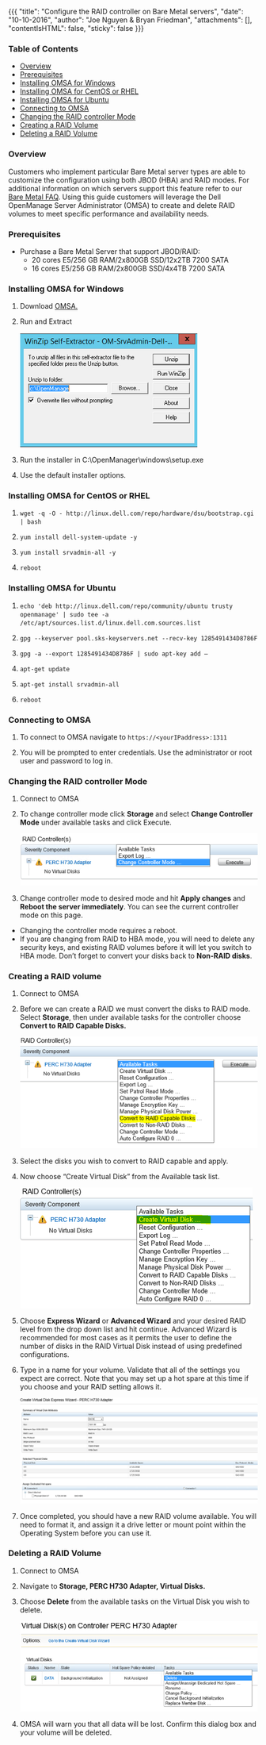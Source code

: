 
{{{
"title": "Configure the RAID controller on Bare Metal servers",
"date": "10-10-2016",
"author": "Joe Nguyen & Bryan Friedman",
"attachments": [],
"contentIsHTML": false,
"sticky": false
}}}

### Table of Contents

* [Overview](#overview)
* [Prerequisites](#prerequisites)
* [Installing OMSA for Windows](#installing-omsa-for-windows)
* [Installing OMSA for CentOS or RHEL](#installing-omsa-for-centos-or-rhel)
* [Installing OMSA for Ubuntu](#installing-omsa-for-ubuntu)
* [Connecting to OMSA](#connecting-to-omsa)
* [Changing the RAID controller Mode](#changing-the-raid-controller-mode)
* [Creating a RAID Volume](#creating-a-raid-volume)
* [Deleting a RAID Volume](#deleting-a-raid-volume)

### Overview

Customers who implement particular Bare Metal server types are able to customize the configuration using both JBOD (HBA) and RAID modes.  For additional information on which servers support this feature refer to our [Bare Metal FAQ](../Servers/bare-metal-faq.md).  Using this guide customers will leverage the Dell OpenManage Server Administrator (OMSA) to create and delete RAID volumes to meet specific performance and availability needs.

### Prerequisites

* Purchase a Bare Metal Server that support JBOD/RAID:
  * 20 cores E5/256 GB RAM/2x800GB SSD/12x2TB 7200 SATA
  * 16 cores E5/256 GB RAM/2x800GB SSD/4x4TB 7200 SATA

### Installing OMSA for Windows

1. Download [OMSA.](http://www.dell.com/support/contents/us/en/04/article/Product-Support/Self-support-Knowledgebase/enterprise-resource-center/SystemsManagement/OMSA)

2. Run and Extract

    ![OMSA self-extractor](../images/bare_metal_omsa_1.png)

3. Run the installer in C:\OpenManager\windows\setup.exe

4. Use the default installer options.

### Installing OMSA for CentOS or RHEL

1. ```wget -q -O - http://linux.dell.com/repo/hardware/dsu/bootstrap.cgi | bash```

2. ```yum install dell-system-update -y```

3. ```yum install srvadmin-all -y```

4. ```reboot```

### Installing OMSA for Ubuntu

1. ```echo 'deb http://linux.dell.com/repo/community/ubuntu trusty openmanage' | sudo tee -a /etc/apt/sources.list.d/linux.dell.com.sources.list```

2. ```gpg --keyserver pool.sks-keyservers.net --recv-key 1285491434D8786F```

3. ```gpg -a --export 1285491434D8786F | sudo apt-key add –```

4. ```apt-get update```

5. ```apt-get install srvadmin-all```

6. ```reboot```

### Connecting to OMSA

1. To connect to OMSA navigate to ```https://<yourIPaddress>:1311```

2. You will be prompted to enter credentials. Use the administrator or root user and password to log in.

### Changing the RAID controller Mode

1. Connect to OMSA

2. To change controller mode click **Storage** and select **Change Controller Mode** under available tasks and click Execute.

    ![RAID controller mode](../images/bare_metal_omsa_2.png)

3. Change controller mode to desired mode and hit **Apply changes** and **Reboot the server immediately**. You can see the current controller mode on this page.
  * Changing the controller mode requires a reboot.
  * If you are changing from RAID to HBA mode, you will need to delete any security keys, and existing RAID volumes before it will let you switch to HBA mode. Don’t forget to convert your disks back to **Non-RAID disks**.

### Creating a RAID volume

1. Connect to OMSA

2. Before we can create a RAID we must convert the disks to RAID mode. Select **Storage**, then under available tasks for the controller choose **Convert to RAID Capable Disks.**

    ![Convert to RAID capable disks](../images/bare_metal_omsa_3.png)

3. Select the disks you wish to convert to RAID capable and apply.

4. Now choose “Create Virtual Disk” from the Available task list.

    ![Create virtual disk](../images/bare_metal_omsa_4.png)

5. Choose **Express Wizard** or **Advanced Wizard** and your desired RAID level from the drop down list and hit continue. Advanced Wizard is recommended for most cases as it permits the user to define the number of disks in the RAID Virtual Disk instead of using predefined configurations.

6. Type in a name for your volume. Validate that all of the settings you expect are correct. Note that you may set up a hot spare at this time if you choose and your RAID setting allows it.

    ![RAID virtual disk details](../images/bare_metal_omsa_5.png)

7. Once completed, you should have a new RAID volume available. You will need to format it, and assign it a drive letter or mount point within the Operating System before you can use it.

### Deleting a RAID Volume

1. Connect to OMSA

2. Navigate to **Storage, PERC H730 Adapter, Virtual Disks.**

3. Choose **Delete** from the available tasks on the Virtual Disk you wish to delete.

    ![delete virtual disk](../images/bare_metal_omsa_6.png)

4. OMSA will warn you that all data will be lost. Confirm this dialog box and your volume will be deleted.
